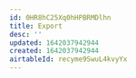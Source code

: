 ```yaml
---
id: 0HR8hC25Xq0hHPBRMDlhn
title: Export
desc: ''
updated: 1642037942944
created: 1642037942944
airtableId: recyme9SwuL4kvyYx
---
```


